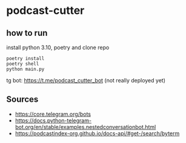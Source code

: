 # podcast-cutter

## how to run

install python 3.10, poetry and clone repo

```shell
poetry install
poetry shell
python main.py
```

tg bot: https://t.me/podcast_cutter_bot (not really deployed yet)


## Sources

- https://core.telegram.org/bots
- https://docs.python-telegram-bot.org/en/stable/examples.nestedconversationbot.html
- https://podcastindex-org.github.io/docs-api/#get-/search/byterm